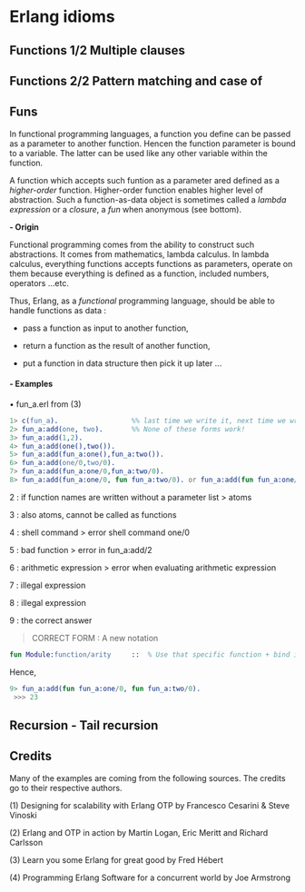 # Erlang idioms


## Functions 1/2 Multiple clauses

## Functions 2/2 Pattern matching and case of



## Funs

In functional programming languages, a function you define can be passed as a parameter to another function. Hencen the function parameter is bound to a variable. The latter can be used like any other variable within the function.

A function which accepts such funtion as a parameter ared defined as a *higher-order* function. Higher-order function enables higher level of abstraction. Such a function-as-data object is sometimes called a *lambda expression* or a *closure*, a *fun* when anonymous (see bottom).


**- Origin**

Functional programming comes from the ability to construct such abstractions. It comes from mathematics, lambda calculus. In lambda calculus, everything functions accepts functions as parameters, operate on them because everything is defined as a function, included numbers, operators ...etc.


Thus, Erlang, as a *functional* programming language, should be able to handle functions as data :

- pass a function as input to another function,

- return a function as the result of another function,

- put a function in data structure then pick it up later ...

#### - Examples

• fun_a.erl from (3)
```erlang
1> c(fun_a).                  %% last time we write it, next time we write directly "2>"
2> fun_a:add(one, two).       %% None of these forms work!
3> fun_a:add(1,2).
4> fun_a:add(one(),two()).
5> fun_a:add(fun_a:one(),fun_a:two()).
6> fun_a:add(one/0,two/0).
7> fun_a:add(fun_a:one/0,fun_a:two/0).
8> fun_a:add(fun_a:one/0, fun fun_a:two/0). or fun_a:add(fun fun_a:one/0, fun_a:two/0).
```
2 : if function names are written without a parameter list > atoms

3 : also atoms, cannot be called as functions

4 : shell command > error shell command one/0

5 : bad function  > error in fun_a:add/2

6 : arithmetic expression > error when evaluating arithmetic expression

7 : illegal expression

8 : illegal expression

9 : the correct answer

 > CORRECT FORM : A new notation
```erlang
fun Module:function/arity     ::  % Use that specific function + bind it to a variable
```
Hence,
```erlang
9> fun_a:add(fun fun_a:one/0, fun fun_a:two/0).
 >>> 23
```

## Recursion - Tail recursion


## Credits
Many of the examples are coming from the following sources. The credits go to their respective authors.

(1) Designing for scalability with Erlang OTP by Francesco Cesarini & Steve Vinoski

(2) Erlang and OTP in action by Martin Logan, Eric Meritt and Richard Carlsson

(3) Learn you some Erlang for great good by Fred Hébert

(4) Programming Erlang Software for a concurrent world by Joe Armstrong

